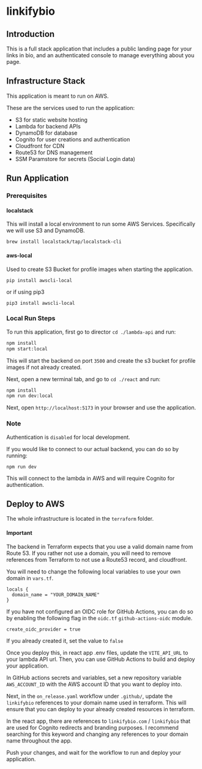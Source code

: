 # linkifybio

## Introduction

This is a full stack application that includes a public landing page for your links in bio, and an authenticated console to manage everything about you page.

## Infrastructure Stack

This application is meant to run on AWS.

These are the services used to run the application:

* S3 for static website hosting
* Lambda for backend APIs
* DynamoDB for database
* Cognito for user creations and authentication
* Cloudfront for CDN
* Route53 for DNS management
* SSM Paramstore for secrets (Social Login data)

## Run Application

### Prerequisites

#### localstack

This will install a local environment to run some AWS Services. Specifically we will use S3 and DynamoDB.

```
brew install localstack/tap/localstack-cli
```

#### aws-local

Used to create S3 Bucket for profile images when starting the application.

```
pip install awscli-local
```

or if using pip3

```
pip3 install awscli-local
```

### Local Run Steps

To run this application, first go to director `cd ./lambda-api` and run:

```sh
npm install
npm start:local
```
 
This will start the backend on port `3500` and create the s3 bucket for profile images if not already created.

Next, open a new terminal tab, and go to `cd ./react` and run:

```sh
npm install
npm run dev:local
```

Next, open `http://localhost:5173` in your browser and use the application. 

### Note
Authentication is `disabled` for local development.

If you would like to connect to our actual backend, you  can do so by running:

```
npm run dev
```

This will connect to the lambda in AWS and will require Cognito for authentication.

## Deploy to AWS

The whole infrastructure is located in the `terraform` folder.

#### Important

The backend in Terraform expects that you use a valid domain name from Route 53. If you rather not use a domain, you will need to remove references from Terraform to not use a Route53 record, and cloudfront.

You will need to change the following local variables to use your own domain in `vars.tf`.


```
locals {
  domain_name = "YOUR_DOMAIN_NAME"
}
```

If you have not configured an OIDC role for GitHub Actions, you can do so by enabling the following flag in the `oidc.tf` `github-actions-oidc` module.

```
create_oidc_provider = true
```

If you already created it, set the value to `false`

Once you deploy this, in react app .env files, update the `VITE_API_URL` to your lambda API url. Then, you can use GitHub Actions to build and deploy your application.

In GitHub actions secrets and variables, set a new repository variable `AWS_ACCOUNT_ID` with the AWS account ID that you want to deploy into.

Next, in the `on_release.yaml` workflow under `.github/`, update the `linkifybio` references to your domain name used in terraform. This will ensure that you can deploy to your already created resources in terraform. 

In the react app, there are references to `linkifybio.com` / `linkifybio` that are used for Cognito redirects and branding purposes. I recommend searching for this keyword and changing any references to your domain name throughout the app.

Push your changes, and wait for the workflow to run and deploy your application.



